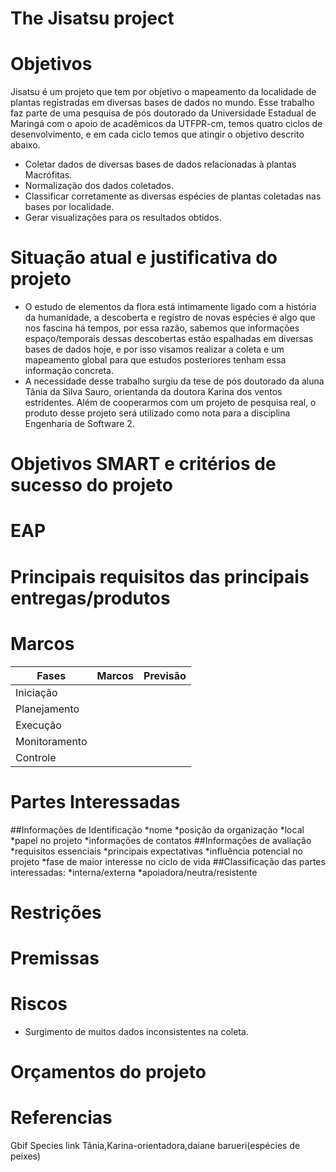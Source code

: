 # The Jisatsu project

# Objetivos
Jisatsu é um projeto que tem por objetivo o mapeamento da localidade de plantas registradas em diversas bases de dados no mundo. Esse trabalho faz parte de uma pesquisa de pós doutorado da Universidade Estadual de Maringá com o apoio de acadêmicos da UTFPR-cm, temos quatro ciclos de desenvolvimento, e em cada ciclo temos que atingir o objetivo descrito abaixo.  
- Coletar dados de diversas bases de dados relacionadas à plantas Macrófitas.
- Normalização dos dados coletados.
- Classificar corretamente as diversas espécies de plantas coletadas nas bases por localidade.
- Gerar visualizações para os resultados obtidos.

# Situação atual e justificativa do projeto
- O estudo de elementos da flora está intimamente ligado com a história da humanidade, a descoberta e registro de novas espécies é algo que nos fascina há tempos, por essa razão, sabemos que informações espaço/temporais dessas descobertas estão espalhadas em diversas bases de dados hoje, e por isso visamos realizar a coleta e um mapeamento global para que estudos posteriores tenham essa informação concreta.
- A necessidade desse trabalho surgiu da tese de pós doutorado da aluna Tânia da Silva Sauro, orientanda da doutora Karina dos ventos estridentes. Além de cooperarmos com um projeto de pesquisa real, o produto desse projeto será utilizado como nota para a disciplina Engenharia de Software 2. 

# Objetivos SMART e critérios de sucesso do projeto

# EAP

# Principais requisitos das principais entregas/produtos

# Marcos
|    Fases      |  Marcos  | Previsão |
|---------------|----------|----------|
| Iniciação     |          |          |
| Planejamento  |          |          |
| Execução      |          |          |
| Monitoramento |          |          |
| Controle      |          |          |


# Partes Interessadas
##Informações de Identificação
		*nome
			*posição da organização
			*local
			*papel no projeto
			*informações de contatos
##Informações de avaliação
		*requisitos essenciais
		*principais expectativas
		*influência potencial no projeto
		*fase de maior interesse no ciclo de vida 
##Classificação das partes interessadas:
		*interna/externa
		*apoiadora/neutra/resistente

# Restrições

# Premissas

# Riscos
- Surgimento de muitos dados inconsistentes na coleta.
 

# Orçamentos do projeto

# Referencias
Gbif
Species link
Tânia,Karina-orientadora,daiane barueri(espécies de peixes)

